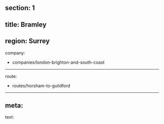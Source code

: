 section: 1
----
title: Bramley
----
region: Surrey
----
company:
- companies/london-brighton-and-south-coast
----
route:
- routes/horsham-to-guildford
----
meta:
----
text: